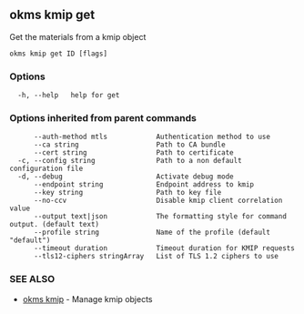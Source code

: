 ## okms kmip get

Get the materials from a kmip object

```
okms kmip get ID [flags]
```

### Options

```
  -h, --help   help for get
```

### Options inherited from parent commands

```
      --auth-method mtls            Authentication method to use
      --ca string                   Path to CA bundle
      --cert string                 Path to certificate
  -c, --config string               Path to a non default configuration file
  -d, --debug                       Activate debug mode
      --endpoint string             Endpoint address to kmip
      --key string                  Path to key file
      --no-ccv                      Disable kmip client correlation value
      --output text|json            The formatting style for command output. (default text)
      --profile string              Name of the profile (default "default")
      --timeout duration            Timeout duration for KMIP requests
      --tls12-ciphers stringArray   List of TLS 1.2 ciphers to use
```

### SEE ALSO

* [okms kmip](okms_kmip.md)	 - Manage kmip objects

